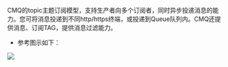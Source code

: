 CMQ的topic主题订阅模型，支持生产者向多个订阅者，同时异步投递消息的能力。您可将消息投递到不同http/https终端，或投递到Queue队列内。CMQ还提供消息、订阅TAG，提供消息过滤能力。

- 参考图示如下：

![](https://mc.qcloudimg.com/static/img/8488cd1cbe9a6ef6bc1380fc168165df/image.png)
